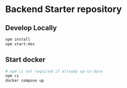 # Backend Starter repository

## Develop Locally
```bash
npm install
npm start:dev
```

## Start docker
```bash
# npm ci not required if already up-to-date
npm ci
docker compose up
```

